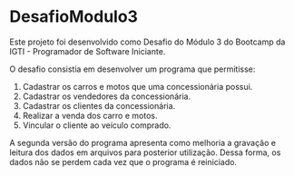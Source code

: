 # DesafioModulo3

Este projeto foi desenvolvido como Desafio do Módulo 3 do Bootcamp da IGTI - Programador de Software Iniciante.

O desafio consistia em desenvolver um programa que permitisse:

1. Cadastrar os carros e motos que uma concessionária possui.
2. Cadastrar os vendedores da concessionária.
3. Cadastrar os clientes da concessionária.
4. Realizar a venda dos carro e motos.
5. Vincular o cliente ao veículo comprado.

A segunda versão do programa apresenta como melhoria a gravação e leitura dos dados em arquivos para posterior utilização. Dessa forma, os dados não se perdem cada vez que o programa é reiniciado.
